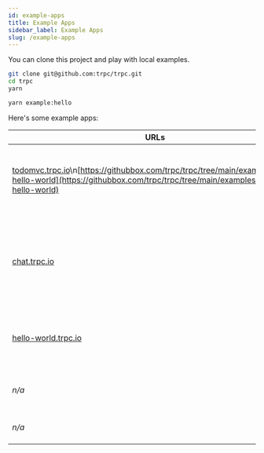 ```yaml
---
id: example-apps
title: Example Apps
sidebar_label: Example Apps
slug: /example-apps
---
```



You can clone this project and play with local examples.

```bash
git clone git@github.com:trpc/trpc.git
cd trpc
yarn

yarn example:hello
```

Here's some example apps:

| URLs                                                                                                                                                                                   | Command                   | Path                                                                                                    | Description                                                                                            |
| -------------------------------------------------------------------------------------------------------------------------------------------------------------------------------------- | ------------------------- | ------------------------------------------------------------------------------------------------------- | ------------------------------------------------------------------------------------------------------ |
| [todomvc.trpc.io](https://todomvc.trpc.io)\n[https://githubbox.com/trpc/trpc/tree/main/examples/next-hello-world](https://githubbox.com/trpc/trpc/tree/main/examples/next-hello-world) | `yarn example:todomvc`    | [`./examples/next-prisma-todomvc`](https://github.com/trpc/trpc/tree/main/examples/next-prisma-todomvc) | TodoMVC-example with SSG & Prisma. [Playwright](https://playwright.dev) for E2E-testing                |
| [chat.trpc.io](https://chat.trpc.io)                                                                                                                                                   | `yarn example:chat`       | [`./examples/next-ssg-chat`](https://github.com/trpc/trpc/tree/main/examples/next-ssg-chat)             | Next.js real-time chat example with SSG & Prisma. [Playwright](https://playwright.dev) for E2E-testing |
| [hello-world.trpc.io](https://hello-world.trpc.io)                                                                                                                                     | `yarn example:hello`      | [`./examples/next-hello-world`](https://github.com/trpc/trpc/tree/main/examples/next-hello-world)       | Minimal Next.js example. [Playwright](https://playwright.dev) for E2E-testing                          |
| _n/a_                                                                                                                                                                                  | `yarn example:standalone` | [`./examples/standalone-server`](https://github.com/trpc/trpc/tree/main/examples/standalone-server)     | Standalone tRPC server + node client                                                                   |
| _n/a_                                                                                                                                                                                  | `yarn example:playground` | [`./examples/playground`](https://github.com/trpc/trpc/tree/main/examples/playground)                   | Express server + node client                                                                           |
